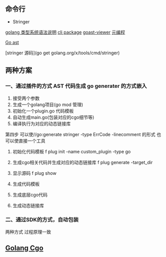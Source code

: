 ## 命令行

* Stringer

[golang 类型系统语法说明](https://golang.org/ref/spec)
[cli package](https://github.com/spf13/cobra)
[goast-viewer](https://yuroyoro.github.io/goast-viewer/)
[元编程](https://draveness.me/golang/docs/part4-advanced/ch08-metaprogramming/golang-code-gen/)



[Go ast](https://www.jianshu.com/p/443bd82863f8)
[](https://zhuanlan.zhihu.com/p/28516587)


[stringer 源码](go get golang.org/x/tools/cmd/stringer)

## 两种方案

### 一、通过插件的方式 AST 代码生成 go generater 的方式嵌入
1. 接受两个参数
2. 生成一个golang项目(go mod 管理)
3. 初始化一个plugin.go 代码模板
4. 自动生成main.go(包装对应的cgo细节等)
5. 编译执行为对应的动态链接库

第四步 可以使//go:generate stringer -type ErrCode -linecomment 的形式
也可以使直接一个工具

1. 初始化代码模板
f plug init -name custom_plugin -type go 
2. 生成cgo相关代码并生成对应的动态链接库
f plug generate -target_dir
3. 显示源码
f plug show


1. 生成代码模板
2. 生成底层cgo代码
3. 生成动态链接库

### 二、通过SDK的方式，自动包装


两种方式 过程原理一致



## [Golang Cgo](https://pkg.go.dev/cmd/cgo)